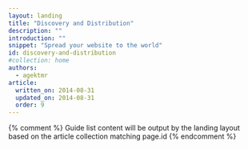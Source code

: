 ```yaml
---
layout: landing
title: "Discovery and Distribution"
description: ""
introduction: ""
snippet: "Spread your website to the world"
id: discovery-and-distribution
#collection: home
authors:
  - agektmr
article:
  written_on: 2014-08-31
  updated_on: 2014-08-31
  order: 9
---
```


{% comment %}
Guide list content will be output by the landing layout based on the article collection matching page.id
{% endcomment %}
